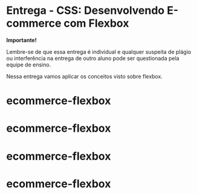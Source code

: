 # Entrega - CSS: Desenvolvendo E-commerce com Flexbox

**Importante!**

Lembre-se de que essa entrega é individual e qualquer suspeita de plágio ou interferência na entrega de outro aluno pode ser questionada pela equipe de ensino.

Nessa entrega vamos aplicar os conceitos visto sobre flexbox.
# ecommerce-flexbox
# ecommerce-flexbox
# ecommerce-flexbox
# ecommerce-flexbox
